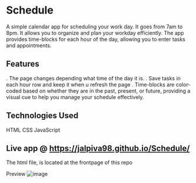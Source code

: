 # Schedule
A simple calendar app for scheduling your work day. It goes from 7am to 8pm. It allows you to organize and plan your workday efficiently. The app provides time-blocks for each hour of the day, allowing you to enter tasks and appointments. 

## Features
. The page changes depending what time of the day it is.
. Save tasks in each hour row and keep it when u refresh the page
. Time-blocks are color-coded based on whether they are in the past, present, or future, providing a visual cue to help you manage your schedule effectively.


## Technologies Used
HTML
CSS
JavaScript

## Live app @ https://jalpiva98.github.io/Schedule/
The html file, is located at the frontpage of this repo

Preview
![image](https://github.com/jalpiva98/Schedule/assets/108430639/36e66a65-91ba-4df5-a60d-3e8db62a1d44)
